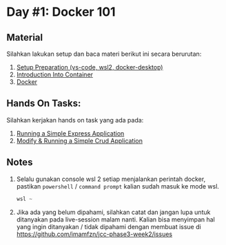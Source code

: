 # Day #1: Docker 101

## Material

Silahkan lakukan setup dan baca materi berikut ini secara berurutan:

1. [Setup Preparation (vs-code, wsl2, docker-desktop)](./setup-preparation.md)
2. [Introduction Into Container](./introduction.md)
3. [Docker](./docker.md)


## Hands On Tasks:

Silahkan kerjakan hands on task yang ada pada:

1. [Running a Simple Express Application](./tasks.md#running-a-simple-express-application)
2. [Modify & Running a Simple Crud Application]((./tasks.md#modify--running-a-simple-crud-application))

## Notes

1. Selalu gunakan console wsl 2 setiap menjalankan perintah docker, pastikan `powershell` / `command prompt` kalian sudah masuk ke mode wsl.

   ```powershell
   wsl ~
   ```

2. Jika ada yang belum dipahami, silahkan catat dan jangan lupa untuk ditanyakan pada live-session malam nanti. Kalian bisa menyimpan hal yang ingin ditanyakan / tidak dipahami dengan membuat issue di https://github.com/imamfzn/jcc-phase3-week2/issues
